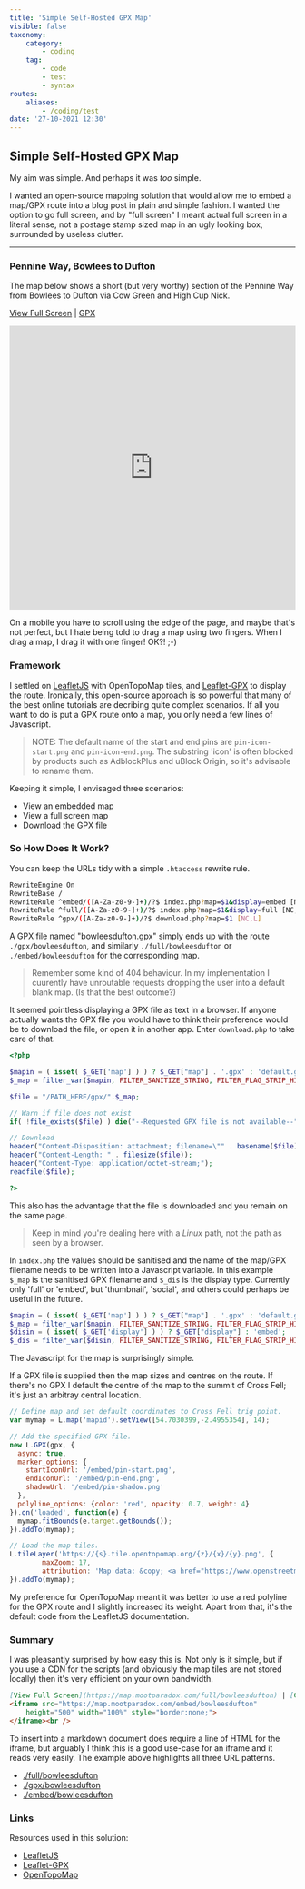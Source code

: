 ```yaml
---
title: 'Simple Self-Hosted GPX Map'
visible: false
taxonomy:
    category:
        - coding
    tag:
        - code
        - test
        - syntax
routes:
    aliases:
        - /coding/test
date: '27-10-2021 12:30'
---
```


## Simple Self-Hosted GPX Map

My aim was simple. And perhaps it was *too* simple.

I wanted an open-source mapping solution that would allow me 
to embed a map/GPX route into a blog post in plain and simple fashion. I wanted the 
option to go full screen, and by "full screen" I meant actual full screen in a literal
sense, not a postage stamp sized map in an ugly looking box, surrounded by useless clutter.

---

### Pennine Way, Bowlees to Dufton

The map below shows a short (but very worthy) section of the Pennine Way from Bowlees 
to Dufton via Cow Green and High Cup Nick.

<p>

[View Full Screen](https://map.mootparadox.com/full/bowleesdufton) | [GPX](https://map.mootparadox.com/gpx/bowleesdufton)  
<iframe src="https://map.mootparadox.com/embed/bowleesdufton"
        height="500" width="100%" style="border:none;">
</iframe></p>

On a mobile you have to scroll using the edge of the page, and maybe that's not perfect, 
but I hate being told to
drag a map using two fingers. When I drag a map, I drag it with one finger! OK?! ;-)

### Framework

I settled on [LeafletJS](https://leafletjs.com/) with OpenTopoMap tiles, and 
[Leaflet-GPX](https://github.com/mpetazzoni/leaflet-gpx) to display the route. Ironically,
this open-source approach is so powerful that many of the best online tutorials 
are decribing quite complex
scenarios. If all you want to do is put a GPX route onto a map, you only need a few lines
of Javascript.

>NOTE: The default name of the start and end pins are `pin-icon-start.png` and `pin-icon-end.png`.
>The substring 'icon' is often blocked by products such as AdblockPlus and uBlock Origin, so it's
>advisable to rename them.

Keeping it simple, I envisaged three scenarios:

* View an embedded map
* View a full screen map
* Download the GPX file

### So How Does It Work?

You can keep the URLs tidy with a simple `.htaccess` rewrite rule.

```bash
RewriteEngine On
RewriteBase /
RewriteRule ^embed/([A-Za-z0-9-]+)/?$ index.php?map=$1&display=embed [NC,L]
RewriteRule ^full/([A-Za-z0-9-]+)/?$ index.php?map=$1&display=full [NC,L]
RewriteRule ^gpx/([A-Za-z0-9-]+)/?$ download.php?map=$1 [NC,L]
```

A GPX file named "bowleesdufton.gpx" simply ends up with the route `./gpx/bowleesdufton`, and 
similarly `./full/bowleesdufton` or `./embed/bowleesdufton` for the corresponding map.

> Remember some kind of 404 behaviour. In my implementation I cuurently have
> unroutable requests dropping the user into a default blank map. (Is that the best
> outcome?)

It seemed pointless displaying a GPX file as text in a browser. If anyone actually wants
the GPX file you would have to think their preference would be to download the file, or open it
in another app. Enter `download.php` to take care of that.

```php
<?php

$mapin = ( isset( $_GET['map'] ) ) ? $_GET["map"] . '.gpx' : 'default.gpx';
$_map = filter_var($mapin, FILTER_SANITIZE_STRING, FILTER_FLAG_STRIP_HIGH);

$file = "/PATH_HERE/gpx/".$_map;

// Warn if file does not exist
if( !file_exists($file) ) die("--Requested GPX file is not available--");

// Download
header("Content-Disposition: attachment; filename=\"" . basename($file) . "\"");
header("Content-Length: " . filesize($file));
header("Content-Type: application/octet-stream;");
readfile($file);

?>
```

This also has the advantage that the file is downloaded and you remain on the same page.

> Keep in mind you're dealing here with a *Linux* path, not the path as seen by a browser.

In `index.php` the values should be sanitised and the name of the map/GPX filename needs to 
be written into a Javascript variable. In this example `$_map` is the sanitised GPX filename
and `$_dis` is the display type. Currently only 'full' or 'embed', but 'thumbnail', 'social',
and others could perhaps be useful in the future.

```php
$mapin = ( isset( $_GET['map'] ) ) ? $_GET["map"] . '.gpx' : 'default.gpx';
$_map = filter_var($mapin, FILTER_SANITIZE_STRING, FILTER_FLAG_STRIP_HIGH);
$disin = ( isset( $_GET['display'] ) ) ? $_GET["display"] : 'embed';
$_dis = filter_var($disin, FILTER_SANITIZE_STRING, FILTER_FLAG_STRIP_HIGH);
```

The Javascript for the map is surprisingly simple.

If a GPX file is supplied then the map
sizes and centres on the route. If there's no GPX I default the centre of the map to the summit 
of Cross Fell; it's just an arbitray central location.

```javascript
// Define map and set default coordinates to Cross Fell trig point.
var mymap = L.map('mapid').setView([54.7030399,-2.4955354], 14);

// Add the specified GPX file.
new L.GPX(gpx, {
  async: true,
  marker_options: {
    startIconUrl: '/embed/pin-start.png',
    endIconUrl: '/embed/pin-end.png',
    shadowUrl: '/embed/pin-shadow.png'
  },
  polyline_options: {color: 'red', opacity: 0.7, weight: 4}
}).on('loaded', function(e) {
  mymap.fitBounds(e.target.getBounds());
}).addTo(mymap);

// Load the map tiles.
L.tileLayer('https://{s}.tile.opentopomap.org/{z}/{x}/{y}.png', {
        maxZoom: 17,
        attribution: 'Map data: &copy; <a href="https://www.openstreetmap.org/copyright">OpenStreetMap</a> contributors, <a href="http://viewfinderpanoramas.org">SRTM</a> | Map style: &copy; <a href="https://opentopomap.org">OpenTopoMap</a> (<a href="https://creativecommons.org/licenses/by-sa/3.0/">CC-BY-SA</a>)'
}).addTo(mymap);
```

My preference for OpenTopoMap meant it was better to use a red polyline for the GPX route
and I slightly increased its weight. Apart from that, it's the default code from the 
LeafletJS documentation.

### Summary

I was pleasantly surprised by how easy this is. Not only is it simple, but if
you use a CDN for the scripts (and obviously the map tiles are not stored locally) then
it's very efficient on your own bandwidth.

```markdown
[View Full Screen](https://map.mootparadox.com/full/bowleesdufton) | [GPX](https://map.mootparadox.com/gpx/bowleesdufton)  
<iframe src="https://map.mootparadox.com/embed/bowleesdufton"
    height="500" width="100%" style="border:none;">
</iframe><br />
```

To insert into a markdown document does require a line of HTML for the iframe, but
arguably I think this is a good use-case for an iframe and it reads very easily. The example
above highlights all three URL patterns.

* [./full/bowleesdufton](https://map.mootparadox.com/full/bowleesdufton)
* [./gpx/bowleesdufton](https://map.mootparadox.com/gpx/bowleesdufton)
* [./embed/bowleesdufton](https://map.mootparadox.com/embed/bowleesdufton)

### Links

Resources used in this solution:

* [LeafletJS](https://leafletjs.com/)
* [Leaflet-GPX](https://github.com/mpetazzoni/leaflet-gpx)
* [OpenTopoMap](https://opentopomap.org/#map=14/55.02982/-2.12345)